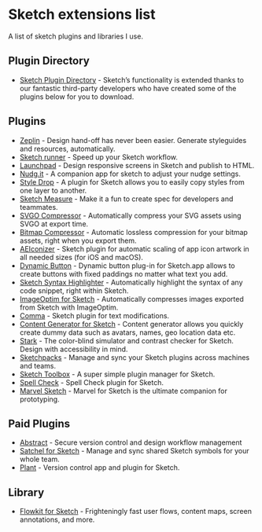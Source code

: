# Sketch extensions list
A list of sketch plugins and libraries I use.

## Plugin Directory

- [Sketch Plugin Directory](https://sketchapp.com/extensions/plugins/) - Sketch’s functionality is extended thanks to our fantastic third-party developers who have created some of the plugins below for you to download.

## Plugins

- [Zeplin](https://zeplin.io/) - Design hand-off has never been easier. Generate styleguides and resources, automatically.
- [Sketch runner](http://sketchrunner.com/) - Speed up your Sketch workflow.
- [Launchpad](https://launchpad.animaapp.com/) - Design responsive screens in Sketch and publish to HTML.
- [Nudg.it](http://nudg.it/) - A companion app for sketch to adjust your nudge settings.
- [Style Drop](https://github.com/ryanmclaughlin/styledrop) - A plugin for Sketch allows you to easily copy styles from one layer to another.
- [Sketch Measure](http://utom.design/measure/) - Make it a fun to create spec for developers and teammates.
- [SVGO Compressor](https://sketchapp.com/extensions/plugins/svgo-compressor/) - Automatically compress your SVG assets using SVGO at export time.
- [Bitmap Compressor](https://sketchapp.com/extensions/plugins/bitmap-compressor/) - Automatic lossless compression for your bitmap assets, right when you export them.
- [AEIconizer](https://github.com/tadija/AEIconizer) - Sketch plugin for automatic scaling of app icon artwork in all needed sizes (for iOS and macOS).
- [Dynamic Button](https://github.com/fuggfuggfugg/sketch-dynamic-button-3.5) - Dynamic button plug-in for Sketch.app allows to create buttons with fixed paddings no matter what text you add.
- [Sketch Syntax Highlighter](https://danielguillan.github.io/sketch-syntax-highlighter/) - Automatically highlight the syntax of any code snippet, right within Sketch.
- [ImageOptim for Sketch](https://imageoptim.com/sketch) - Automatically compresses images exported from Sketch with ImageOptim.
- [Comma](https://github.com/margusholland/Comma) - Sketch plugin for text modifications.
- [Content Generator for Sketch](https://github.com/timuric/Content-generator-sketch-plugin) - Content generator allows you quickly create dummy data such as avatars, names, geo location data etc.
- [Stark](http://www.getstark.co/) - The color-blind simulator and contrast checker for Sketch. Design with accessibility in mind.
- [Sketchpacks](https://sketchpacks.com/) - Manage and sync your Sketch plugins across machines and teams.
- [Sketch Toolbox](http://sketchtoolbox.com/) - A super simple plugin manager for Sketch.
- [Spell Check](https://github.com/Tallwave/sketch-spellcheck-all-layers?ref=sketchhunt) - Spell Check plugin for Sketch.
- [Marvel Sketch](https://marvelapp.com/sketch/) - Marvel for Sketch is the ultimate companion for prototyping.

## Paid Plugins
- [Abstract](https://www.goabstract.com/) - Secure version control and design workflow management
- [Satchel for Sketch](https://satchelforsketch.com/) - Manage and sync shared Sketch symbols for your whole team.
- [Plant](https://plantapp.io/) - Version control app and plugin for Sketch.

## Library

- [Flowkit for Sketch](https://sketchflowkit.com/) - Frighteningly fast user flows, content maps, screen annotations, and more.
